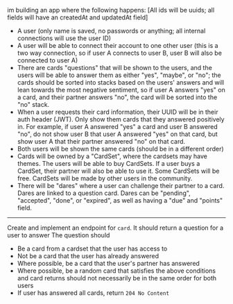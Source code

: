im building an app where the following happens:
[All ids will be uuids; all fields will have an createdAt and updatedAt field]

- A user (only name is saved, no passwords or anything; all internal connections will use the user ID)
- A user will be able to connect their account to one other user (this is a two way connection, so if user A connects to user B, user B will also be connected to user A)
- There are cards "questions" that will be shown to the users, and the users will be able to answer them as either "yes", "maybe", or "no"; the cards should be sorted into stacks based on the users' answers and will lean towards the most negative sentiment, so if user A answers "yes" on a card, and their partner answers "no", the card will be sorted into the "no" stack.
- When a user requests their card information, their UUID will be in their auth header (JWT). Only show them cards that they answered positively in. For example, if user A answered "yes" a card and user B answered "no", do not show user B that user A answered "yes" on that card, but show user A that their partner answered "no" on that card.
- Both users will be shown the same cards (should be in a different order)
- Cards will be owned by a "CardSet", where the cardsets may have themes. The users will be able to buy CardSets. If a user buys a CardSet, their partner will also be able to use it. Some CardSets will be free. CardSets will be made by other users in the community.
- There will be "dares" where a user can challenge their partner to a card. Dares are linked to a question card. Dares can be "pending", "accepted", "done", or "expired", as well as having a "due" and "points" field.

---

Create and implement an endpoint for `card`. It should return a question for a user to answer
The question should

- Be a card from a cardset that the user has access to
- Not be a card that the user has already answered
- Where possible, be a card that the user's partner has answered
- Where possible, be a random card that satisfies the above conditions and card returns should not necessarily be in the same order for both users
- If user has answered all cards, return `204 No Content`
